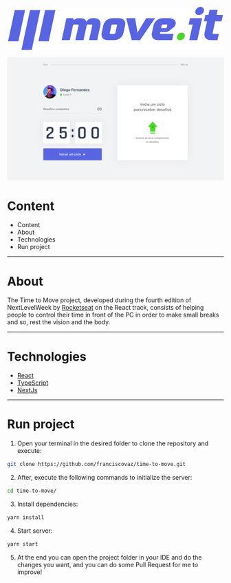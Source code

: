 <p align="center">
  <img src="./public/logo-full.svg" />
</p>


<p align="center">
  <img src="./public/home.svg" />
</p>

# Content

- Content
- About
- Technologies
- Run project

---
# About
The Time to Move project, developed during the fourth edition of NextLevelWeek by [Rocketseat](https://rocketseat.com.br/) on the React track, consists of helping people to control their time in front of the PC in order to make small breaks and so, rest the vision and the body. 

---
# Technologies
* [React](https://pt-br.reactjs.org/)
* [TypeScript](https://www.typescriptlang.org/)
* [NextJs](https://nextjs.org/)

---
# Run project

1. Open your terminal in the desired folder to clone the repository and execute:
``` bash
git clone https://github.com/franciscovaz/time-to-move.git
```
2. After, execute the following commands to initialize the server:
``` bash
cd time-to-move/
```
3. Install dependencies:
``` bash
yarn install
```
4. Start server:
``` bash
yarn start
```
5. At the end you can open the project folder in your IDE and do the changes you want, and you can do some Pull Request for me to improve! 

